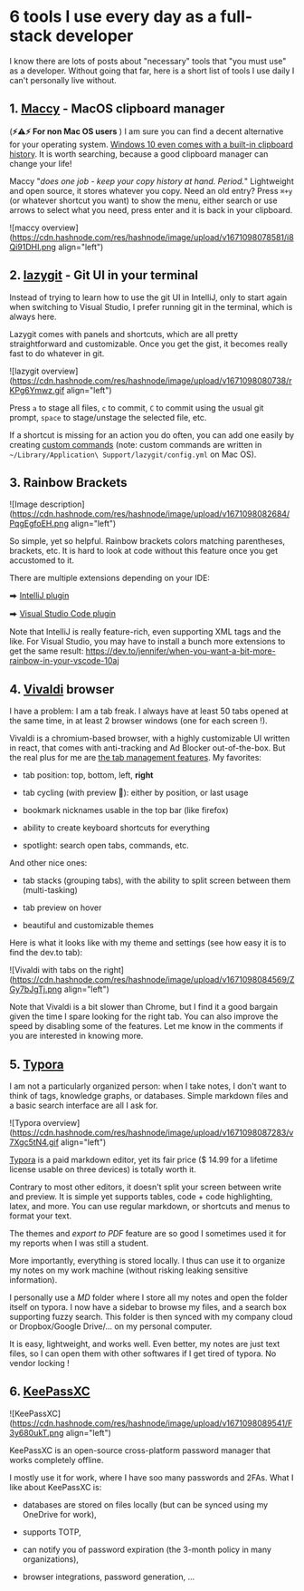 # 6 tools I use every day as a full-stack developer

I know there are lots of posts about "necessary" tools that "you must use" as a developer. Without going that far, here is a short list of tools I use daily I can't personally live without.

## 1\. [Maccy](https://maccy.app) - MacOS clipboard manager

(**⚡⚠⚡ For non Mac OS users** ) I am sure you can find a decent alternative for your operating system. [Windows 10 even comes with a built-in clipboard history](https://www.pcworld.com/article/394506/how-to-use-windows-10s-clipboard-history.html). It is worth searching, because a good clipboard manager can change your life!

Maccy "*does one job - keep your copy history at hand. Period.*" Lightweight and open source, it stores whatever you copy. Need an old entry? Press `⌘+y` (or whatever shortcut you want) to show the menu, either search or use arrows to select what you need, press enter and it is back in your clipboard.

![maccy overview](https://cdn.hashnode.com/res/hashnode/image/upload/v1671098078581/i8Qi91DHI.png align="left")

## 2\. [lazygit](https://github.com/jesseduffield/lazygit) - Git UI in your terminal

Instead of trying to learn how to use the git UI in IntelliJ, only to start again when switching to Visual Studio, I prefer running git in the terminal, which is always here.

Lazygit comes with panels and shortcuts, which are all pretty straightforward and customizable. Once you get the gist, it becomes really fast to do whatever in git.

![lazygit overview](https://cdn.hashnode.com/res/hashnode/image/upload/v1671098080738/rKPg6Ymwz.gif align="left")

Press `a` to stage all files, `c` to commit, `C` to commit using the usual git prompt, `space` to stage/unstage the selected file, etc.

If a shortcut is missing for an action you do often, you can add one easily by creating [custom commands](https://github.com/jesseduffield/lazygit/blob/master/docs/Custom_Command_Keybindings.md) (note: custom commands are written in `~/Library/Application\ Support/lazygit/config.yml` on Mac OS).

## 3\. Rainbow Brackets

![Image description](https://cdn.hashnode.com/res/hashnode/image/upload/v1671098082684/PqgEgfoEH.png align="left")

So simple, yet so helpful. Rainbow brackets colors matching parentheses, brackets, etc. It is hard to look at code without this feature once you get accustomed to it.

There are multiple extensions depending on your IDE:

⮕ [IntelliJ plugin](https://plugins.jetbrains.com/plugin/10080-rainbow-brackets)

⮕ [Visual Studio Code plugin](https://marketplace.visualstudio.com/items?itemName=2gua.rainbow-brackets)

Note that IntelliJ is really feature-rich, even supporting XML tags and the like. For Visual Studio, you may have to install a bunch more extensions to get the same result: https://dev.to/jennifer/when-you-want-a-bit-more-rainbow-in-your-vscode-10aj

## 4\. [Vivaldi](https://vivaldi.com) browser

I have a problem: I am a tab freak. I always have at least 50 tabs opened at the same time, in at least 2 browser windows (one for each screen !).

Vivaldi is a chromium-based browser, with a highly customizable UI written in react, that comes with anti-tracking and Ad Blocker out-of-the-box. But the real plus for me are [the tab management features](https://vivaldi.com/features/tab-management/). My favorites:

*   tab position: top, bottom, left, **right**
    
*   tab cycling (with preview 🤩): either by position, or last usage
    
*   bookmark nicknames usable in the top bar (like firefox)
    
*   ability to create keyboard shortcuts for everything
    
*   spotlight: search open tabs, commands, etc.
    

And other nice ones:

*   tab stacks (grouping tabs), with the ability to split screen between them (multi-tasking)
    
*   tab preview on hover
    
*   beautiful and customizable themes
    

Here is what it looks like with my theme and settings (see how easy it is to find the dev.to tab):

![Vivaldi with tabs on the right](https://cdn.hashnode.com/res/hashnode/image/upload/v1671098084569/ZGy7bJgTj.png align="left")

Note that Vivaldi is a bit slower than Chrome, but I find it a good bargain given the time I spare looking for the right tab. You can also improve the speed by disabling some of the features. Let me know in the comments if you are interested in knowing more.

## 5\. [Typora](https://typora.io)

I am not a particularly organized person: when I take notes, I don't want to think of tags, knowledge graphs, or databases. Simple markdown files and a basic search interface are all I ask for.

![Typora overview](https://cdn.hashnode.com/res/hashnode/image/upload/v1671098087283/v7Xgc5tN4.gif align="left")

[Typora](https://typora.io) is a paid markdown editor, yet its fair price ($ 14.99 for a lifetime license usable on three devices) is totally worth it.

Contrary to most other editors, it doesn't split your screen between write and preview. It is simple yet supports tables, code + code highlighting, latex, and more. You can use regular markdown, or shortcuts and menus to format your text.

The themes and *export to PDF* feature are so good I sometimes used it for my reports when I was still a student.

More importantly, everything is stored locally. I thus can use it to organize my notes on my work machine (without risking leaking sensitive information).

I personally use a *MD* folder where I store all my notes and open the folder itself on typora. I now have a sidebar to browse my files, and a search box supporting fuzzy search. This folder is then synced with my company cloud or Dropbox/Google Drive/... on my personal computer.

It is easy, lightweight, and works well. Even better, my notes are just text files, so I can open them with other softwares if I get tired of typora. No vendor locking !

## 6\. [KeePassXC](https://keepassxc.org)

![KeePassXC](https://cdn.hashnode.com/res/hashnode/image/upload/v1671098089541/F3y680ukT.png align="left")

KeePassXC is an open-source cross-platform password manager that works completely offline.

I mostly use it for work, where I have soo many passwords and 2FAs. What I like about KeePassXC is:

*   databases are stored on files locally (but can be synced using my OneDrive for work),
    
*   supports TOTP,
    
*   can notify you of password expiration (the 3-month policy in many organizations),
    
*   browser integrations, password generation, ...